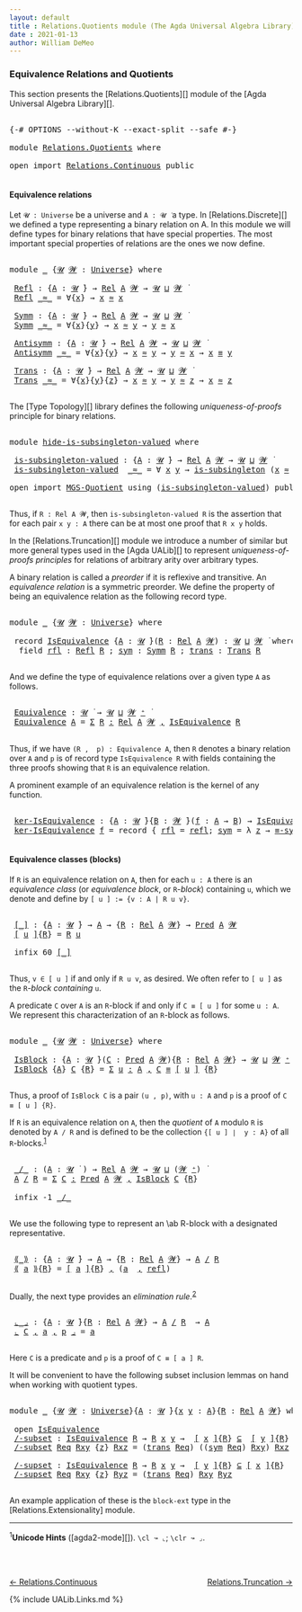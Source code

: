 ```yaml
---
layout: default
title : Relations.Quotients module (The Agda Universal Algebra Library)
date : 2021-01-13
author: William DeMeo
---
```


### <a id="equivalence-relations-and-quotients">Equivalence Relations and Quotients</a>

This section presents the [Relations.Quotients][] module of the [Agda Universal Algebra Library][].

<pre class="Agda">

<a id="342" class="Symbol">{-#</a> <a id="346" class="Keyword">OPTIONS</a> <a id="354" class="Pragma">--without-K</a> <a id="366" class="Pragma">--exact-split</a> <a id="380" class="Pragma">--safe</a> <a id="387" class="Symbol">#-}</a>

<a id="392" class="Keyword">module</a> <a id="399" href="Relations.Quotients.html" class="Module">Relations.Quotients</a> <a id="419" class="Keyword">where</a>

<a id="426" class="Keyword">open</a> <a id="431" class="Keyword">import</a> <a id="438" href="Relations.Continuous.html" class="Module">Relations.Continuous</a> <a id="459" class="Keyword">public</a>

</pre>

<!-- **N.B.**. We import [Relations.Discrete][] since we don't yet need any of the types defined in the [Relations.Continuous][] module. -->


#### <a id="equivalence-classes">Equivalence relations</a>

Let `𝓤 : Universe` be a universe and `A : 𝓤 ̇` a type.  In [Relations.Discrete][] we defined a type representing a binary relation on A.  In this module we will define types for binary relations that have special properties. The most important special properties of relations are the ones we now define.

<pre class="Agda">

<a id="1001" class="Keyword">module</a> <a id="1008" href="Relations.Quotients.html#1008" class="Module">_</a> <a id="1010" class="Symbol">{</a><a id="1011" href="Relations.Quotients.html#1011" class="Bound">𝓤</a> <a id="1013" href="Relations.Quotients.html#1013" class="Bound">𝓦</a> <a id="1015" class="Symbol">:</a> <a id="1017" href="Universes.html#205" class="Postulate">Universe</a><a id="1025" class="Symbol">}</a> <a id="1027" class="Keyword">where</a>

 <a id="1035" href="Relations.Quotients.html#1035" class="Function">Refl</a> <a id="1040" class="Symbol">:</a> <a id="1042" class="Symbol">{</a><a id="1043" href="Relations.Quotients.html#1043" class="Bound">A</a> <a id="1045" class="Symbol">:</a> <a id="1047" href="Relations.Quotients.html#1011" class="Bound">𝓤</a> <a id="1049" href="Universes.html#403" class="Function Operator">̇</a><a id="1050" class="Symbol">}</a> <a id="1052" class="Symbol">→</a> <a id="1054" href="Relations.Discrete.html#4335" class="Function">Rel</a> <a id="1058" href="Relations.Quotients.html#1043" class="Bound">A</a> <a id="1060" href="Relations.Quotients.html#1013" class="Bound">𝓦</a> <a id="1062" class="Symbol">→</a> <a id="1064" href="Relations.Quotients.html#1011" class="Bound">𝓤</a> <a id="1066" href="Agda.Primitive.html#636" class="Primitive Operator">⊔</a> <a id="1068" href="Relations.Quotients.html#1013" class="Bound">𝓦</a> <a id="1070" href="Universes.html#403" class="Function Operator">̇</a>
 <a id="1073" href="Relations.Quotients.html#1035" class="Function">Refl</a> <a id="1078" href="Relations.Quotients.html#1078" class="Bound Operator">_≈_</a> <a id="1082" class="Symbol">=</a> <a id="1084" class="Symbol">∀{</a><a id="1086" href="Relations.Quotients.html#1086" class="Bound">x</a><a id="1087" class="Symbol">}</a> <a id="1089" class="Symbol">→</a> <a id="1091" href="Relations.Quotients.html#1086" class="Bound">x</a> <a id="1093" href="Relations.Quotients.html#1078" class="Bound Operator">≈</a> <a id="1095" href="Relations.Quotients.html#1086" class="Bound">x</a>

 <a id="1099" href="Relations.Quotients.html#1099" class="Function">Symm</a> <a id="1104" class="Symbol">:</a> <a id="1106" class="Symbol">{</a><a id="1107" href="Relations.Quotients.html#1107" class="Bound">A</a> <a id="1109" class="Symbol">:</a> <a id="1111" href="Relations.Quotients.html#1011" class="Bound">𝓤</a> <a id="1113" href="Universes.html#403" class="Function Operator">̇</a><a id="1114" class="Symbol">}</a> <a id="1116" class="Symbol">→</a> <a id="1118" href="Relations.Discrete.html#4335" class="Function">Rel</a> <a id="1122" href="Relations.Quotients.html#1107" class="Bound">A</a> <a id="1124" href="Relations.Quotients.html#1013" class="Bound">𝓦</a> <a id="1126" class="Symbol">→</a> <a id="1128" href="Relations.Quotients.html#1011" class="Bound">𝓤</a> <a id="1130" href="Agda.Primitive.html#636" class="Primitive Operator">⊔</a> <a id="1132" href="Relations.Quotients.html#1013" class="Bound">𝓦</a> <a id="1134" href="Universes.html#403" class="Function Operator">̇</a>
 <a id="1137" href="Relations.Quotients.html#1099" class="Function">Symm</a> <a id="1142" href="Relations.Quotients.html#1142" class="Bound Operator">_≈_</a> <a id="1146" class="Symbol">=</a> <a id="1148" class="Symbol">∀{</a><a id="1150" href="Relations.Quotients.html#1150" class="Bound">x</a><a id="1151" class="Symbol">}{</a><a id="1153" href="Relations.Quotients.html#1153" class="Bound">y</a><a id="1154" class="Symbol">}</a> <a id="1156" class="Symbol">→</a> <a id="1158" href="Relations.Quotients.html#1150" class="Bound">x</a> <a id="1160" href="Relations.Quotients.html#1142" class="Bound Operator">≈</a> <a id="1162" href="Relations.Quotients.html#1153" class="Bound">y</a> <a id="1164" class="Symbol">→</a> <a id="1166" href="Relations.Quotients.html#1153" class="Bound">y</a> <a id="1168" href="Relations.Quotients.html#1142" class="Bound Operator">≈</a> <a id="1170" href="Relations.Quotients.html#1150" class="Bound">x</a>

 <a id="1174" href="Relations.Quotients.html#1174" class="Function">Antisymm</a> <a id="1183" class="Symbol">:</a> <a id="1185" class="Symbol">{</a><a id="1186" href="Relations.Quotients.html#1186" class="Bound">A</a> <a id="1188" class="Symbol">:</a> <a id="1190" href="Relations.Quotients.html#1011" class="Bound">𝓤</a> <a id="1192" href="Universes.html#403" class="Function Operator">̇</a><a id="1193" class="Symbol">}</a> <a id="1195" class="Symbol">→</a> <a id="1197" href="Relations.Discrete.html#4335" class="Function">Rel</a> <a id="1201" href="Relations.Quotients.html#1186" class="Bound">A</a> <a id="1203" href="Relations.Quotients.html#1013" class="Bound">𝓦</a> <a id="1205" class="Symbol">→</a> <a id="1207" href="Relations.Quotients.html#1011" class="Bound">𝓤</a> <a id="1209" href="Agda.Primitive.html#636" class="Primitive Operator">⊔</a> <a id="1211" href="Relations.Quotients.html#1013" class="Bound">𝓦</a> <a id="1213" href="Universes.html#403" class="Function Operator">̇</a>
 <a id="1216" href="Relations.Quotients.html#1174" class="Function">Antisymm</a> <a id="1225" href="Relations.Quotients.html#1225" class="Bound Operator">_≈_</a> <a id="1229" class="Symbol">=</a> <a id="1231" class="Symbol">∀{</a><a id="1233" href="Relations.Quotients.html#1233" class="Bound">x</a><a id="1234" class="Symbol">}{</a><a id="1236" href="Relations.Quotients.html#1236" class="Bound">y</a><a id="1237" class="Symbol">}</a> <a id="1239" class="Symbol">→</a> <a id="1241" href="Relations.Quotients.html#1233" class="Bound">x</a> <a id="1243" href="Relations.Quotients.html#1225" class="Bound Operator">≈</a> <a id="1245" href="Relations.Quotients.html#1236" class="Bound">y</a> <a id="1247" class="Symbol">→</a> <a id="1249" href="Relations.Quotients.html#1236" class="Bound">y</a> <a id="1251" href="Relations.Quotients.html#1225" class="Bound Operator">≈</a> <a id="1253" href="Relations.Quotients.html#1233" class="Bound">x</a> <a id="1255" class="Symbol">→</a> <a id="1257" href="Relations.Quotients.html#1233" class="Bound">x</a> <a id="1259" href="Identity-Type.html#121" class="Datatype Operator">≡</a> <a id="1261" href="Relations.Quotients.html#1236" class="Bound">y</a>

 <a id="1265" href="Relations.Quotients.html#1265" class="Function">Trans</a> <a id="1271" class="Symbol">:</a> <a id="1273" class="Symbol">{</a><a id="1274" href="Relations.Quotients.html#1274" class="Bound">A</a> <a id="1276" class="Symbol">:</a> <a id="1278" href="Relations.Quotients.html#1011" class="Bound">𝓤</a> <a id="1280" href="Universes.html#403" class="Function Operator">̇</a><a id="1281" class="Symbol">}</a> <a id="1283" class="Symbol">→</a> <a id="1285" href="Relations.Discrete.html#4335" class="Function">Rel</a> <a id="1289" href="Relations.Quotients.html#1274" class="Bound">A</a> <a id="1291" href="Relations.Quotients.html#1013" class="Bound">𝓦</a> <a id="1293" class="Symbol">→</a> <a id="1295" href="Relations.Quotients.html#1011" class="Bound">𝓤</a> <a id="1297" href="Agda.Primitive.html#636" class="Primitive Operator">⊔</a> <a id="1299" href="Relations.Quotients.html#1013" class="Bound">𝓦</a> <a id="1301" href="Universes.html#403" class="Function Operator">̇</a>
 <a id="1304" href="Relations.Quotients.html#1265" class="Function">Trans</a> <a id="1310" href="Relations.Quotients.html#1310" class="Bound Operator">_≈_</a> <a id="1314" class="Symbol">=</a> <a id="1316" class="Symbol">∀{</a><a id="1318" href="Relations.Quotients.html#1318" class="Bound">x</a><a id="1319" class="Symbol">}{</a><a id="1321" href="Relations.Quotients.html#1321" class="Bound">y</a><a id="1322" class="Symbol">}{</a><a id="1324" href="Relations.Quotients.html#1324" class="Bound">z</a><a id="1325" class="Symbol">}</a> <a id="1327" class="Symbol">→</a> <a id="1329" href="Relations.Quotients.html#1318" class="Bound">x</a> <a id="1331" href="Relations.Quotients.html#1310" class="Bound Operator">≈</a> <a id="1333" href="Relations.Quotients.html#1321" class="Bound">y</a> <a id="1335" class="Symbol">→</a> <a id="1337" href="Relations.Quotients.html#1321" class="Bound">y</a> <a id="1339" href="Relations.Quotients.html#1310" class="Bound Operator">≈</a> <a id="1341" href="Relations.Quotients.html#1324" class="Bound">z</a> <a id="1343" class="Symbol">→</a> <a id="1345" href="Relations.Quotients.html#1318" class="Bound">x</a> <a id="1347" href="Relations.Quotients.html#1310" class="Bound Operator">≈</a> <a id="1349" href="Relations.Quotients.html#1324" class="Bound">z</a>

</pre>

The [Type Topology][] library defines the following *uniqueness-of-proofs* principle for binary relations.

<pre class="Agda">

<a id="1486" class="Keyword">module</a> <a id="hide-is-subsingleton-valued"></a><a id="1493" href="Relations.Quotients.html#1493" class="Module">hide-is-subsingleton-valued</a> <a id="1521" class="Keyword">where</a>

 <a id="hide-is-subsingleton-valued.is-subsingleton-valued"></a><a id="1529" href="Relations.Quotients.html#1529" class="Function">is-subsingleton-valued</a> <a id="1552" class="Symbol">:</a> <a id="1554" class="Symbol">{</a><a id="1555" href="Relations.Quotients.html#1555" class="Bound">A</a> <a id="1557" class="Symbol">:</a> <a id="1559" href="Universes.html#260" class="Generalizable">𝓤</a> <a id="1561" href="Universes.html#403" class="Function Operator">̇</a><a id="1562" class="Symbol">}</a> <a id="1564" class="Symbol">→</a> <a id="1566" href="Relations.Discrete.html#4335" class="Function">Rel</a> <a id="1570" href="Relations.Quotients.html#1555" class="Bound">A</a> <a id="1572" href="Universes.html#264" class="Generalizable">𝓦</a> <a id="1574" class="Symbol">→</a> <a id="1576" href="Universes.html#260" class="Generalizable">𝓤</a> <a id="1578" href="Agda.Primitive.html#636" class="Primitive Operator">⊔</a> <a id="1580" href="Universes.html#264" class="Generalizable">𝓦</a> <a id="1582" href="Universes.html#403" class="Function Operator">̇</a>
 <a id="1585" href="Relations.Quotients.html#1529" class="Function">is-subsingleton-valued</a>  <a id="1609" href="Relations.Quotients.html#1609" class="Bound Operator">_≈_</a> <a id="1613" class="Symbol">=</a> <a id="1615" class="Symbol">∀</a> <a id="1617" href="Relations.Quotients.html#1617" class="Bound">x</a> <a id="1619" href="Relations.Quotients.html#1619" class="Bound">y</a> <a id="1621" class="Symbol">→</a> <a id="1623" href="MGS-Basic-UF.html#743" class="Function">is-subsingleton</a> <a id="1639" class="Symbol">(</a><a id="1640" href="Relations.Quotients.html#1617" class="Bound">x</a> <a id="1642" href="Relations.Quotients.html#1609" class="Bound Operator">≈</a> <a id="1644" href="Relations.Quotients.html#1619" class="Bound">y</a><a id="1645" class="Symbol">)</a>

<a id="1648" class="Keyword">open</a> <a id="1653" class="Keyword">import</a> <a id="1660" href="MGS-Quotient.html" class="Module">MGS-Quotient</a> <a id="1673" class="Keyword">using</a> <a id="1679" class="Symbol">(</a><a id="1680" href="MGS-Quotient.html#398" class="Function">is-subsingleton-valued</a><a id="1702" class="Symbol">)</a> <a id="1704" class="Keyword">public</a>

</pre>

Thus, if `R : Rel A 𝓦`, then `is-subsingleton-valued R` is the assertion that for each pair `x y : A` there can be at most one proof that `R x y` holds.

In the [Relations.Truncation][] module we introduce a number of similar but more general types used in the [Agda UALib][] to represent *uniqueness-of-proofs principles* for relations of arbitrary arity over arbitrary types.


A binary relation is called a *preorder* if it is reflexive and transitive. An *equivalence relation* is a symmetric preorder. We define the property of being an equivalence relation as the following record type.

<pre class="Agda">

<a id="2332" class="Keyword">module</a> <a id="2339" href="Relations.Quotients.html#2339" class="Module">_</a> <a id="2341" class="Symbol">{</a><a id="2342" href="Relations.Quotients.html#2342" class="Bound">𝓤</a> <a id="2344" href="Relations.Quotients.html#2344" class="Bound">𝓦</a> <a id="2346" class="Symbol">:</a> <a id="2348" href="Universes.html#205" class="Postulate">Universe</a><a id="2356" class="Symbol">}</a> <a id="2358" class="Keyword">where</a>

 <a id="2366" class="Keyword">record</a> <a id="2373" href="Relations.Quotients.html#2373" class="Record">IsEquivalence</a> <a id="2387" class="Symbol">{</a><a id="2388" href="Relations.Quotients.html#2388" class="Bound">A</a> <a id="2390" class="Symbol">:</a> <a id="2392" href="Relations.Quotients.html#2342" class="Bound">𝓤</a> <a id="2394" href="Universes.html#403" class="Function Operator">̇</a><a id="2395" class="Symbol">}(</a><a id="2397" href="Relations.Quotients.html#2397" class="Bound">R</a> <a id="2399" class="Symbol">:</a> <a id="2401" href="Relations.Discrete.html#4335" class="Function">Rel</a> <a id="2405" href="Relations.Quotients.html#2388" class="Bound">A</a> <a id="2407" href="Relations.Quotients.html#2344" class="Bound">𝓦</a><a id="2408" class="Symbol">)</a> <a id="2410" class="Symbol">:</a> <a id="2412" href="Relations.Quotients.html#2342" class="Bound">𝓤</a> <a id="2414" href="Agda.Primitive.html#636" class="Primitive Operator">⊔</a> <a id="2416" href="Relations.Quotients.html#2344" class="Bound">𝓦</a> <a id="2418" href="Universes.html#403" class="Function Operator">̇</a> <a id="2420" class="Keyword">where</a>
  <a id="2428" class="Keyword">field</a> <a id="2434" href="Relations.Quotients.html#2434" class="Field">rfl</a> <a id="2438" class="Symbol">:</a> <a id="2440" href="Relations.Quotients.html#1035" class="Function">Refl</a> <a id="2445" href="Relations.Quotients.html#2397" class="Bound">R</a> <a id="2447" class="Symbol">;</a> <a id="2449" href="Relations.Quotients.html#2449" class="Field">sym</a> <a id="2453" class="Symbol">:</a> <a id="2455" href="Relations.Quotients.html#1099" class="Function">Symm</a> <a id="2460" href="Relations.Quotients.html#2397" class="Bound">R</a> <a id="2462" class="Symbol">;</a> <a id="2464" href="Relations.Quotients.html#2464" class="Field">trans</a> <a id="2470" class="Symbol">:</a> <a id="2472" href="Relations.Quotients.html#1265" class="Function">Trans</a> <a id="2478" href="Relations.Quotients.html#2397" class="Bound">R</a>

</pre>

And we define the type of equivalence relations over a given type `A` as follows.

<pre class="Agda">

 <a id="2591" href="Relations.Quotients.html#2591" class="Function">Equivalence</a> <a id="2603" class="Symbol">:</a> <a id="2605" href="Relations.Quotients.html#2342" class="Bound">𝓤</a> <a id="2607" href="Universes.html#403" class="Function Operator">̇</a> <a id="2609" class="Symbol">→</a> <a id="2611" href="Relations.Quotients.html#2342" class="Bound">𝓤</a> <a id="2613" href="Agda.Primitive.html#636" class="Primitive Operator">⊔</a> <a id="2615" href="Relations.Quotients.html#2344" class="Bound">𝓦</a> <a id="2617" href="Universes.html#181" class="Primitive Operator">⁺</a> <a id="2619" href="Universes.html#403" class="Function Operator">̇</a>
 <a id="2622" href="Relations.Quotients.html#2591" class="Function">Equivalence</a> <a id="2634" href="Relations.Quotients.html#2634" class="Bound">A</a> <a id="2636" class="Symbol">=</a> <a id="2638" href="MGS-MLTT.html#3074" class="Function">Σ</a> <a id="2640" href="Relations.Quotients.html#2640" class="Bound">R</a> <a id="2642" href="MGS-MLTT.html#3074" class="Function">꞉</a> <a id="2644" href="Relations.Discrete.html#4335" class="Function">Rel</a> <a id="2648" href="Relations.Quotients.html#2634" class="Bound">A</a> <a id="2650" href="Relations.Quotients.html#2344" class="Bound">𝓦</a> <a id="2652" href="MGS-MLTT.html#3074" class="Function">,</a> <a id="2654" href="Relations.Quotients.html#2373" class="Record">IsEquivalence</a> <a id="2668" href="Relations.Quotients.html#2640" class="Bound">R</a>

</pre>

Thus, if we have `(R ,  p) : Equivalence A`, then `R` denotes a binary relation over `A` and `p` is of record type `IsEquivalence R` with fields containing the three proofs showing that `R` is an equivalence relation.

A prominent example of an equivalence relation is the kernel of any function.

<pre class="Agda">

 <a id="2996" href="Relations.Quotients.html#2996" class="Function">ker-IsEquivalence</a> <a id="3014" class="Symbol">:</a> <a id="3016" class="Symbol">{</a><a id="3017" href="Relations.Quotients.html#3017" class="Bound">A</a> <a id="3019" class="Symbol">:</a> <a id="3021" href="Relations.Quotients.html#2342" class="Bound">𝓤</a> <a id="3023" href="Universes.html#403" class="Function Operator">̇</a><a id="3024" class="Symbol">}{</a><a id="3026" href="Relations.Quotients.html#3026" class="Bound">B</a> <a id="3028" class="Symbol">:</a> <a id="3030" href="Relations.Quotients.html#2344" class="Bound">𝓦</a> <a id="3032" href="Universes.html#403" class="Function Operator">̇</a><a id="3033" class="Symbol">}(</a><a id="3035" href="Relations.Quotients.html#3035" class="Bound">f</a> <a id="3037" class="Symbol">:</a> <a id="3039" href="Relations.Quotients.html#3017" class="Bound">A</a> <a id="3041" class="Symbol">→</a> <a id="3043" href="Relations.Quotients.html#3026" class="Bound">B</a><a id="3044" class="Symbol">)</a> <a id="3046" class="Symbol">→</a> <a id="3048" href="Relations.Quotients.html#2373" class="Record">IsEquivalence</a> <a id="3062" class="Symbol">(</a><a id="3063" href="Relations.Discrete.html#4871" class="Function">ker</a> <a id="3067" href="Relations.Quotients.html#3035" class="Bound">f</a><a id="3068" class="Symbol">)</a>
 <a id="3071" href="Relations.Quotients.html#2996" class="Function">ker-IsEquivalence</a> <a id="3089" href="Relations.Quotients.html#3089" class="Bound">f</a> <a id="3091" class="Symbol">=</a> <a id="3093" class="Keyword">record</a> <a id="3100" class="Symbol">{</a> <a id="3102" href="Relations.Quotients.html#2434" class="Field">rfl</a> <a id="3106" class="Symbol">=</a> <a id="3108" href="Identity-Type.html#162" class="InductiveConstructor">refl</a><a id="3112" class="Symbol">;</a> <a id="3114" href="Relations.Quotients.html#2449" class="Field">sym</a> <a id="3118" class="Symbol">=</a> <a id="3120" class="Symbol">λ</a> <a id="3122" href="Relations.Quotients.html#3122" class="Bound">z</a> <a id="3124" class="Symbol">→</a> <a id="3126" href="Overture.Equality.html#2999" class="Function">≡-sym</a> <a id="3132" href="Relations.Quotients.html#3122" class="Bound">z</a> <a id="3134" class="Symbol">;</a> <a id="3136" href="Relations.Quotients.html#2464" class="Field">trans</a> <a id="3142" class="Symbol">=</a> <a id="3144" class="Symbol">λ</a> <a id="3146" href="Relations.Quotients.html#3146" class="Bound">p</a> <a id="3148" href="Relations.Quotients.html#3148" class="Bound">q</a> <a id="3150" class="Symbol">→</a> <a id="3152" href="Overture.Equality.html#3061" class="Function">≡-trans</a> <a id="3160" href="Relations.Quotients.html#3146" class="Bound">p</a> <a id="3162" href="Relations.Quotients.html#3148" class="Bound">q</a> <a id="3164" class="Symbol">}</a>

</pre>

#### <a id="equivalence-classes">Equivalence classes (blocks)</a>

If `R` is an equivalence relation on `A`, then for each `u : A` there is an *equivalence class* (or *equivalence block*, or `R`-*block*) containing `u`, which we denote and define by `[ u ] := {v : A | R u v}`.

<pre class="Agda">

 <a id="3473" href="Relations.Quotients.html#3473" class="Function Operator">[_]</a> <a id="3477" class="Symbol">:</a> <a id="3479" class="Symbol">{</a><a id="3480" href="Relations.Quotients.html#3480" class="Bound">A</a> <a id="3482" class="Symbol">:</a> <a id="3484" href="Relations.Quotients.html#2342" class="Bound">𝓤</a> <a id="3486" href="Universes.html#403" class="Function Operator">̇</a><a id="3487" class="Symbol">}</a> <a id="3489" class="Symbol">→</a> <a id="3491" href="Relations.Quotients.html#3480" class="Bound">A</a> <a id="3493" class="Symbol">→</a> <a id="3495" class="Symbol">{</a><a id="3496" href="Relations.Quotients.html#3496" class="Bound">R</a> <a id="3498" class="Symbol">:</a> <a id="3500" href="Relations.Discrete.html#4335" class="Function">Rel</a> <a id="3504" href="Relations.Quotients.html#3480" class="Bound">A</a> <a id="3506" href="Relations.Quotients.html#2344" class="Bound">𝓦</a><a id="3507" class="Symbol">}</a> <a id="3509" class="Symbol">→</a> <a id="3511" href="Relations.Discrete.html#1094" class="Function">Pred</a> <a id="3516" href="Relations.Quotients.html#3480" class="Bound">A</a> <a id="3518" href="Relations.Quotients.html#2344" class="Bound">𝓦</a>
 <a id="3521" href="Relations.Quotients.html#3473" class="Function Operator">[</a> <a id="3523" href="Relations.Quotients.html#3523" class="Bound">u</a> <a id="3525" href="Relations.Quotients.html#3473" class="Function Operator">]</a><a id="3526" class="Symbol">{</a><a id="3527" href="Relations.Quotients.html#3527" class="Bound">R</a><a id="3528" class="Symbol">}</a> <a id="3530" class="Symbol">=</a> <a id="3532" href="Relations.Quotients.html#3527" class="Bound">R</a> <a id="3534" href="Relations.Quotients.html#3523" class="Bound">u</a>

 <a id="3538" class="Keyword">infix</a> <a id="3544" class="Number">60</a> <a id="3547" href="Relations.Quotients.html#3473" class="Function Operator">[_]</a>

</pre>


Thus, `v ∈ [ u ]` if and only if `R u v`, as desired.  We often refer to `[ u ]` as the `R`-*block containing* `u`.

A predicate `C` over `A` is an `R`-block if and only if `C ≡ [ u ]` for some `u : A`.  We represent this characterization of an `R`-block as follows.

<pre class="Agda">

<a id="3847" class="Keyword">module</a> <a id="3854" href="Relations.Quotients.html#3854" class="Module">_</a> <a id="3856" class="Symbol">{</a><a id="3857" href="Relations.Quotients.html#3857" class="Bound">𝓤</a> <a id="3859" href="Relations.Quotients.html#3859" class="Bound">𝓦</a> <a id="3861" class="Symbol">:</a> <a id="3863" href="Universes.html#205" class="Postulate">Universe</a><a id="3871" class="Symbol">}</a> <a id="3873" class="Keyword">where</a>

 <a id="3881" href="Relations.Quotients.html#3881" class="Function">IsBlock</a> <a id="3889" class="Symbol">:</a> <a id="3891" class="Symbol">{</a><a id="3892" href="Relations.Quotients.html#3892" class="Bound">A</a> <a id="3894" class="Symbol">:</a> <a id="3896" href="Relations.Quotients.html#3857" class="Bound">𝓤</a> <a id="3898" href="Universes.html#403" class="Function Operator">̇</a><a id="3899" class="Symbol">}(</a><a id="3901" href="Relations.Quotients.html#3901" class="Bound">C</a> <a id="3903" class="Symbol">:</a> <a id="3905" href="Relations.Discrete.html#1094" class="Function">Pred</a> <a id="3910" href="Relations.Quotients.html#3892" class="Bound">A</a> <a id="3912" href="Relations.Quotients.html#3859" class="Bound">𝓦</a><a id="3913" class="Symbol">){</a><a id="3915" href="Relations.Quotients.html#3915" class="Bound">R</a> <a id="3917" class="Symbol">:</a> <a id="3919" href="Relations.Discrete.html#4335" class="Function">Rel</a> <a id="3923" href="Relations.Quotients.html#3892" class="Bound">A</a> <a id="3925" href="Relations.Quotients.html#3859" class="Bound">𝓦</a><a id="3926" class="Symbol">}</a> <a id="3928" class="Symbol">→</a> <a id="3930" href="Relations.Quotients.html#3857" class="Bound">𝓤</a> <a id="3932" href="Agda.Primitive.html#636" class="Primitive Operator">⊔</a> <a id="3934" href="Relations.Quotients.html#3859" class="Bound">𝓦</a> <a id="3936" href="Universes.html#181" class="Primitive Operator">⁺</a> <a id="3938" href="Universes.html#403" class="Function Operator">̇</a>
 <a id="3941" href="Relations.Quotients.html#3881" class="Function">IsBlock</a> <a id="3949" class="Symbol">{</a><a id="3950" href="Relations.Quotients.html#3950" class="Bound">A</a><a id="3951" class="Symbol">}</a> <a id="3953" href="Relations.Quotients.html#3953" class="Bound">C</a> <a id="3955" class="Symbol">{</a><a id="3956" href="Relations.Quotients.html#3956" class="Bound">R</a><a id="3957" class="Symbol">}</a> <a id="3959" class="Symbol">=</a> <a id="3961" href="MGS-MLTT.html#3074" class="Function">Σ</a> <a id="3963" href="Relations.Quotients.html#3963" class="Bound">u</a> <a id="3965" href="MGS-MLTT.html#3074" class="Function">꞉</a> <a id="3967" href="Relations.Quotients.html#3950" class="Bound">A</a> <a id="3969" href="MGS-MLTT.html#3074" class="Function">,</a> <a id="3971" href="Relations.Quotients.html#3953" class="Bound">C</a> <a id="3973" href="Identity-Type.html#121" class="Datatype Operator">≡</a> <a id="3975" href="Relations.Quotients.html#3473" class="Function Operator">[</a> <a id="3977" href="Relations.Quotients.html#3963" class="Bound">u</a> <a id="3979" href="Relations.Quotients.html#3473" class="Function Operator">]</a> <a id="3981" class="Symbol">{</a><a id="3982" href="Relations.Quotients.html#3956" class="Bound">R</a><a id="3983" class="Symbol">}</a>

</pre>

Thus, a proof of `IsBlock C` is a pair `(u , p)`, with `u : A` and `p` is a proof of `C ≡ [ u ] {R}`.

If `R` is an equivalence relation on `A`, then the *quotient* of `A` modulo `R` is denoted by `A / R` and is defined to be the collection `{[ u ] ∣  y : A}` of all `R`-blocks.<sup>[1](Relations.Quotients.html#fn1)</sup>

<pre class="Agda">

 <a id="4337" href="Relations.Quotients.html#4337" class="Function Operator">_/_</a> <a id="4341" class="Symbol">:</a> <a id="4343" class="Symbol">(</a><a id="4344" href="Relations.Quotients.html#4344" class="Bound">A</a> <a id="4346" class="Symbol">:</a> <a id="4348" href="Relations.Quotients.html#3857" class="Bound">𝓤</a> <a id="4350" href="Universes.html#403" class="Function Operator">̇</a> <a id="4352" class="Symbol">)</a> <a id="4354" class="Symbol">→</a> <a id="4356" href="Relations.Discrete.html#4335" class="Function">Rel</a> <a id="4360" href="Relations.Quotients.html#4344" class="Bound">A</a> <a id="4362" href="Relations.Quotients.html#3859" class="Bound">𝓦</a> <a id="4364" class="Symbol">→</a> <a id="4366" href="Relations.Quotients.html#3857" class="Bound">𝓤</a> <a id="4368" href="Agda.Primitive.html#636" class="Primitive Operator">⊔</a> <a id="4370" class="Symbol">(</a><a id="4371" href="Relations.Quotients.html#3859" class="Bound">𝓦</a> <a id="4373" href="Universes.html#181" class="Primitive Operator">⁺</a><a id="4374" class="Symbol">)</a> <a id="4376" href="Universes.html#403" class="Function Operator">̇</a>
 <a id="4379" href="Relations.Quotients.html#4379" class="Bound">A</a> <a id="4381" href="Relations.Quotients.html#4337" class="Function Operator">/</a> <a id="4383" href="Relations.Quotients.html#4383" class="Bound">R</a> <a id="4385" class="Symbol">=</a> <a id="4387" href="MGS-MLTT.html#3074" class="Function">Σ</a> <a id="4389" href="Relations.Quotients.html#4389" class="Bound">C</a> <a id="4391" href="MGS-MLTT.html#3074" class="Function">꞉</a> <a id="4393" href="Relations.Discrete.html#1094" class="Function">Pred</a> <a id="4398" href="Relations.Quotients.html#4379" class="Bound">A</a> <a id="4400" href="Relations.Quotients.html#3859" class="Bound">𝓦</a> <a id="4402" href="MGS-MLTT.html#3074" class="Function">,</a> <a id="4404" href="Relations.Quotients.html#3881" class="Function">IsBlock</a> <a id="4412" href="Relations.Quotients.html#4389" class="Bound">C</a> <a id="4414" class="Symbol">{</a><a id="4415" href="Relations.Quotients.html#4383" class="Bound">R</a><a id="4416" class="Symbol">}</a>

 <a id="4420" class="Keyword">infix</a> <a id="4426" class="Number">-1</a> <a id="4429" href="Relations.Quotients.html#4337" class="Function Operator">_/_</a>

</pre>

We use the following type to represent an \ab R-block with a designated representative.

<pre class="Agda">

 <a id="4550" href="Relations.Quotients.html#4550" class="Function Operator">⟪_⟫</a> <a id="4554" class="Symbol">:</a> <a id="4556" class="Symbol">{</a><a id="4557" href="Relations.Quotients.html#4557" class="Bound">A</a> <a id="4559" class="Symbol">:</a> <a id="4561" href="Relations.Quotients.html#3857" class="Bound">𝓤</a> <a id="4563" href="Universes.html#403" class="Function Operator">̇</a><a id="4564" class="Symbol">}</a> <a id="4566" class="Symbol">→</a> <a id="4568" href="Relations.Quotients.html#4557" class="Bound">A</a> <a id="4570" class="Symbol">→</a> <a id="4572" class="Symbol">{</a><a id="4573" href="Relations.Quotients.html#4573" class="Bound">R</a> <a id="4575" class="Symbol">:</a> <a id="4577" href="Relations.Discrete.html#4335" class="Function">Rel</a> <a id="4581" href="Relations.Quotients.html#4557" class="Bound">A</a> <a id="4583" href="Relations.Quotients.html#3859" class="Bound">𝓦</a><a id="4584" class="Symbol">}</a> <a id="4586" class="Symbol">→</a> <a id="4588" href="Relations.Quotients.html#4557" class="Bound">A</a> <a id="4590" href="Relations.Quotients.html#4337" class="Function Operator">/</a> <a id="4592" href="Relations.Quotients.html#4573" class="Bound">R</a>
 <a id="4595" href="Relations.Quotients.html#4550" class="Function Operator">⟪</a> <a id="4597" href="Relations.Quotients.html#4597" class="Bound">a</a> <a id="4599" href="Relations.Quotients.html#4550" class="Function Operator">⟫</a><a id="4600" class="Symbol">{</a><a id="4601" href="Relations.Quotients.html#4601" class="Bound">R</a><a id="4602" class="Symbol">}</a> <a id="4604" class="Symbol">=</a> <a id="4606" href="Relations.Quotients.html#3473" class="Function Operator">[</a> <a id="4608" href="Relations.Quotients.html#4597" class="Bound">a</a> <a id="4610" href="Relations.Quotients.html#3473" class="Function Operator">]</a><a id="4611" class="Symbol">{</a><a id="4612" href="Relations.Quotients.html#4601" class="Bound">R</a><a id="4613" class="Symbol">}</a> <a id="4615" href="MGS-MLTT.html#2929" class="InductiveConstructor Operator">,</a> <a id="4617" class="Symbol">(</a><a id="4618" href="Relations.Quotients.html#4597" class="Bound">a</a>  <a id="4621" href="MGS-MLTT.html#2929" class="InductiveConstructor Operator">,</a> <a id="4623" href="Identity-Type.html#162" class="InductiveConstructor">refl</a><a id="4627" class="Symbol">)</a>

</pre>

Dually, the next type provides an *elimination rule*.<sup>[2](Relations.Quotients.html#fn2)</sup>

<pre class="Agda">

 <a id="4756" href="Relations.Quotients.html#4756" class="Function Operator">⌞_⌟</a> <a id="4760" class="Symbol">:</a> <a id="4762" class="Symbol">{</a><a id="4763" href="Relations.Quotients.html#4763" class="Bound">A</a> <a id="4765" class="Symbol">:</a> <a id="4767" href="Relations.Quotients.html#3857" class="Bound">𝓤</a> <a id="4769" href="Universes.html#403" class="Function Operator">̇</a><a id="4770" class="Symbol">}{</a><a id="4772" href="Relations.Quotients.html#4772" class="Bound">R</a> <a id="4774" class="Symbol">:</a> <a id="4776" href="Relations.Discrete.html#4335" class="Function">Rel</a> <a id="4780" href="Relations.Quotients.html#4763" class="Bound">A</a> <a id="4782" href="Relations.Quotients.html#3859" class="Bound">𝓦</a><a id="4783" class="Symbol">}</a> <a id="4785" class="Symbol">→</a> <a id="4787" href="Relations.Quotients.html#4763" class="Bound">A</a> <a id="4789" href="Relations.Quotients.html#4337" class="Function Operator">/</a> <a id="4791" href="Relations.Quotients.html#4772" class="Bound">R</a>  <a id="4794" class="Symbol">→</a> <a id="4796" href="Relations.Quotients.html#4763" class="Bound">A</a>
 <a id="4799" href="Relations.Quotients.html#4756" class="Function Operator">⌞</a> <a id="4801" href="Relations.Quotients.html#4801" class="Bound">C</a> <a id="4803" href="MGS-MLTT.html#2929" class="InductiveConstructor Operator">,</a> <a id="4805" href="Relations.Quotients.html#4805" class="Bound">a</a> <a id="4807" href="MGS-MLTT.html#2929" class="InductiveConstructor Operator">,</a> <a id="4809" href="Relations.Quotients.html#4809" class="Bound">p</a> <a id="4811" href="Relations.Quotients.html#4756" class="Function Operator">⌟</a> <a id="4813" class="Symbol">=</a> <a id="4815" href="Relations.Quotients.html#4805" class="Bound">a</a>

</pre>

Here `C` is a predicate and `p` is a proof of `C ≡ [ a ] R`.

It will be convenient to have the following subset inclusion lemmas on hand when working with quotient types.

<pre class="Agda">

<a id="5017" class="Keyword">module</a> <a id="5024" href="Relations.Quotients.html#5024" class="Module">_</a> <a id="5026" class="Symbol">{</a><a id="5027" href="Relations.Quotients.html#5027" class="Bound">𝓤</a> <a id="5029" href="Relations.Quotients.html#5029" class="Bound">𝓦</a> <a id="5031" class="Symbol">:</a> <a id="5033" href="Universes.html#205" class="Postulate">Universe</a><a id="5041" class="Symbol">}{</a><a id="5043" href="Relations.Quotients.html#5043" class="Bound">A</a> <a id="5045" class="Symbol">:</a> <a id="5047" href="Relations.Quotients.html#5027" class="Bound">𝓤</a> <a id="5049" href="Universes.html#403" class="Function Operator">̇</a><a id="5050" class="Symbol">}{</a><a id="5052" href="Relations.Quotients.html#5052" class="Bound">x</a> <a id="5054" href="Relations.Quotients.html#5054" class="Bound">y</a> <a id="5056" class="Symbol">:</a> <a id="5058" href="Relations.Quotients.html#5043" class="Bound">A</a><a id="5059" class="Symbol">}{</a><a id="5061" href="Relations.Quotients.html#5061" class="Bound">R</a> <a id="5063" class="Symbol">:</a> <a id="5065" href="Relations.Discrete.html#4335" class="Function">Rel</a> <a id="5069" href="Relations.Quotients.html#5043" class="Bound">A</a> <a id="5071" href="Relations.Quotients.html#5029" class="Bound">𝓦</a><a id="5072" class="Symbol">}</a> <a id="5074" class="Keyword">where</a>

 <a id="5082" class="Keyword">open</a> <a id="5087" href="Relations.Quotients.html#2373" class="Module">IsEquivalence</a>
 <a id="5102" href="Relations.Quotients.html#5102" class="Function">/-subset</a> <a id="5111" class="Symbol">:</a> <a id="5113" href="Relations.Quotients.html#2373" class="Record">IsEquivalence</a> <a id="5127" href="Relations.Quotients.html#5061" class="Bound">R</a> <a id="5129" class="Symbol">→</a> <a id="5131" href="Relations.Quotients.html#5061" class="Bound">R</a> <a id="5133" href="Relations.Quotients.html#5052" class="Bound">x</a> <a id="5135" href="Relations.Quotients.html#5054" class="Bound">y</a> <a id="5137" class="Symbol">→</a>  <a id="5140" href="Relations.Quotients.html#3473" class="Function Operator">[</a> <a id="5142" href="Relations.Quotients.html#5052" class="Bound">x</a> <a id="5144" href="Relations.Quotients.html#3473" class="Function Operator">]</a><a id="5145" class="Symbol">{</a><a id="5146" href="Relations.Quotients.html#5061" class="Bound">R</a><a id="5147" class="Symbol">}</a> <a id="5149" href="Relations.Discrete.html#2147" class="Function Operator">⊆</a>  <a id="5152" href="Relations.Quotients.html#3473" class="Function Operator">[</a> <a id="5154" href="Relations.Quotients.html#5054" class="Bound">y</a> <a id="5156" href="Relations.Quotients.html#3473" class="Function Operator">]</a><a id="5157" class="Symbol">{</a><a id="5158" href="Relations.Quotients.html#5061" class="Bound">R</a><a id="5159" class="Symbol">}</a>
 <a id="5162" href="Relations.Quotients.html#5102" class="Function">/-subset</a> <a id="5171" href="Relations.Quotients.html#5171" class="Bound">Req</a> <a id="5175" href="Relations.Quotients.html#5175" class="Bound">Rxy</a> <a id="5179" class="Symbol">{</a><a id="5180" href="Relations.Quotients.html#5180" class="Bound">z</a><a id="5181" class="Symbol">}</a> <a id="5183" href="Relations.Quotients.html#5183" class="Bound">Rxz</a> <a id="5187" class="Symbol">=</a> <a id="5189" class="Symbol">(</a><a id="5190" href="Relations.Quotients.html#2464" class="Field">trans</a> <a id="5196" href="Relations.Quotients.html#5171" class="Bound">Req</a><a id="5199" class="Symbol">)</a> <a id="5201" class="Symbol">((</a><a id="5203" href="Relations.Quotients.html#2449" class="Field">sym</a> <a id="5207" href="Relations.Quotients.html#5171" class="Bound">Req</a><a id="5210" class="Symbol">)</a> <a id="5212" href="Relations.Quotients.html#5175" class="Bound">Rxy</a><a id="5215" class="Symbol">)</a> <a id="5217" href="Relations.Quotients.html#5183" class="Bound">Rxz</a>

 <a id="5223" href="Relations.Quotients.html#5223" class="Function">/-supset</a> <a id="5232" class="Symbol">:</a> <a id="5234" href="Relations.Quotients.html#2373" class="Record">IsEquivalence</a> <a id="5248" href="Relations.Quotients.html#5061" class="Bound">R</a> <a id="5250" class="Symbol">→</a> <a id="5252" href="Relations.Quotients.html#5061" class="Bound">R</a> <a id="5254" href="Relations.Quotients.html#5052" class="Bound">x</a> <a id="5256" href="Relations.Quotients.html#5054" class="Bound">y</a> <a id="5258" class="Symbol">→</a>  <a id="5261" href="Relations.Quotients.html#3473" class="Function Operator">[</a> <a id="5263" href="Relations.Quotients.html#5054" class="Bound">y</a> <a id="5265" href="Relations.Quotients.html#3473" class="Function Operator">]</a><a id="5266" class="Symbol">{</a><a id="5267" href="Relations.Quotients.html#5061" class="Bound">R</a><a id="5268" class="Symbol">}</a> <a id="5270" href="Relations.Discrete.html#2147" class="Function Operator">⊆</a> <a id="5272" href="Relations.Quotients.html#3473" class="Function Operator">[</a> <a id="5274" href="Relations.Quotients.html#5052" class="Bound">x</a> <a id="5276" href="Relations.Quotients.html#3473" class="Function Operator">]</a><a id="5277" class="Symbol">{</a><a id="5278" href="Relations.Quotients.html#5061" class="Bound">R</a><a id="5279" class="Symbol">}</a>
 <a id="5282" href="Relations.Quotients.html#5223" class="Function">/-supset</a> <a id="5291" href="Relations.Quotients.html#5291" class="Bound">Req</a> <a id="5295" href="Relations.Quotients.html#5295" class="Bound">Rxy</a> <a id="5299" class="Symbol">{</a><a id="5300" href="Relations.Quotients.html#5300" class="Bound">z</a><a id="5301" class="Symbol">}</a> <a id="5303" href="Relations.Quotients.html#5303" class="Bound">Ryz</a> <a id="5307" class="Symbol">=</a> <a id="5309" class="Symbol">(</a><a id="5310" href="Relations.Quotients.html#2464" class="Field">trans</a> <a id="5316" href="Relations.Quotients.html#5291" class="Bound">Req</a><a id="5319" class="Symbol">)</a> <a id="5321" href="Relations.Quotients.html#5295" class="Bound">Rxy</a> <a id="5325" href="Relations.Quotients.html#5303" class="Bound">Ryz</a>

</pre>

An example application of these is the `block-ext` type in the [Relations.Extensionality] module.

--------------------------------------


<sup>1</sup><span class="footnote" id="fn1">**Unicode Hints** ([agda2-mode][]). `\cl ↝ ⌞`; `\clr ↝ ⌟`.</span>


<br>
<br>


[← Relations.Continuous](Relations.Continuous.html)
<span style="float:right;">[Relations.Truncation →](Relations.Truncation.html)</span>

{% include UALib.Links.md %}


<!-- We represent the property of being a preorder using a record type as follows.
module _ {𝓤 𝓦 : Universe} where
 record IsPreorder {A : 𝓤 ̇}(R : Rel A 𝓦) : 𝓤 ⊔ 𝓦 ̇ where
  field rfl : Refl R ; trans : Trans R
We define the type preorders as follows.
 Preorder : 𝓤 ̇ → 𝓤 ⊔ 𝓦 ⁺ ̇
 Preorder A = Σ R ꞉ Rel A 𝓦 , IsPreorder R
-->
